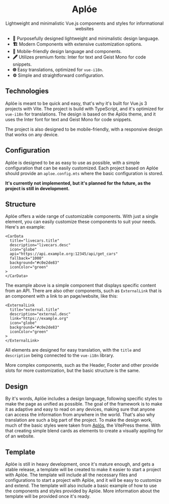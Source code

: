 <div align="center">
<h1>Aplóe</h1>

Lightweight and minimalistic Vue.js components and styles for informational websites

</div>

- **🎨** Purposefully designed lightweight and minimalistic design language.
- **🏗️** Modern Components with extensive customization options.
- **📱** Mobile-friendly design language and components.
- **🖋️** Utilizes premium fonts: Inter for text and Geist Mono for code snippets.
- **🌐** Easy translations, optimized for `vue-i18n`.
- **⚙️** Simple and straightforward configuration.

## Technologies

Aplóe is meant to be quick and easy, that's why it's built for Vue.js 3 projects with Vite. The project is build with TypeScript, and it's optimized for `vue-i18n` for translations. The design is based on the Aplós theme, and it uses the Inter font for text and Geist Mono for code snippets.

The project is also designed to be mobile-friendly, with a responsive design that works on any device.

## Configuration

Aplóe is designed to be as easy to use as possible, with a simple configuration that can be easily customized. Each project based on Aplóe should provide an `aploe.config.mts` where the basic configuration is stored. 

**It's currently not implemented, but it's planned for the future, as the project is still in development.**

## Structure

Aplóe offers a wide range of customizable components. With just a single element, you can easily customize these components to suit your needs. Here's an example:

```vue
<CarData
  title="livecars.title"
  description="livecars.desc"
  icon="globe"
  api="https://api.example.org:12345/api/get_cars"
  fallback="1000"
  background="#c0e2de83"
  iconColor="green"
>
</CarData>
```

The example above is a simple component that displays specific content from an API. There are also other components, such as `ExternalLink` that is an component with a link to an page/website, like this:

```vue
<ExternalLink
  title="external.title"
  description="external.desc"
  link="https://example.org"
  icon="globe"
  background="#c0e2de83"
  iconColor="green"
>
</ExternalLink>
```

All elements are designed for easy translation, with the `title` and `description` being connected to the `vue-i18n` library.

More complex components, such as the Header, Footer and other provide slots for more customization, but the basic structure is the same.

## Design

By it's words, Aplóe includes a design language, following specific styles to make the page as unified as possible. The goal of the framework is to make it as adaptive and easy to read on any devices, making sure that anyone can access the information from anywhere in the world. That's also why translation are such a big part of the project. To make the design work, much of the basic styles were taken from [Aplós](https://aplos.gxbs.me), the VitePress theme. With that creating simple blend cards as elements to create a visually appiling for of an website.

## Template

Aplóe is still in heavy development, once it's mature enough, and gets a stable release, a template will be created to make it easier to start a project with Aplóe. The template will include all the necessary files and configurations to start a project with Aplóe, and it will be easy to customize and extend. The template will also include a basic example of how to use the components and styles provided by Aplóe. More information about the template will be provided once it's ready.
